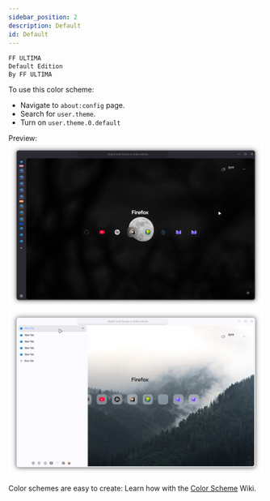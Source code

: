 ```yaml
---
sidebar_position: 2
description: Default
id: Default
---
```


```
FF ULTIMA
Default Edition
By FF ULTIMA
```

To use this color scheme:
- Navigate to `about:config` page.
- Search for `user.theme`.
- Turn on `user.theme.0.default`

Preview:
![preview1](./p1.png)
![preview2](./p2.png)

Color schemes are easy to create: Learn how with the [Color Scheme](/docs/color-schemes/Create-a-Color-Scheme) Wiki.
